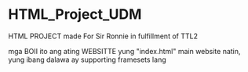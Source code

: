 # HTML_Project_UDM
HTML PROJECT made For Sir Ronnie in fulfillment of TTL2<br>


mga BOII ito ang ating WEBSITTE
yung "index.html" main website natin, yung ibang dalawa ay supporting framesets lang 
